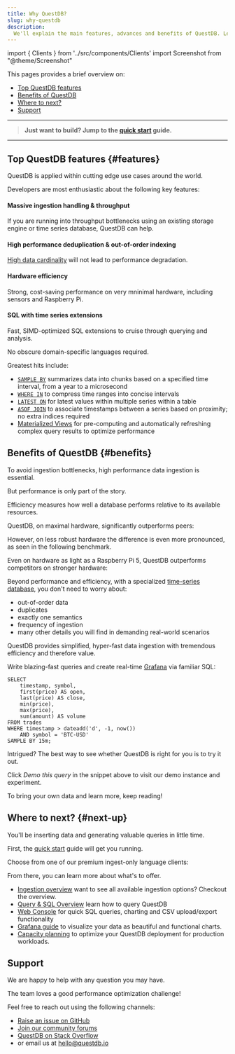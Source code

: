 ```yaml
---
title: Why QuestDB?
slug: why-questdb
description:
  We'll explain the main features, advances and benefits of QuestDB. Learn how to accelerate your time-series use cases.
---
```


import { Clients } from '../src/components/Clients'
import Screenshot from "@theme/Screenshot"

This pages provides a brief overview on:

- [Top QuestDB features](#features)
- [Benefits of QuestDB](#benefits)
- [Where to next?](#next-up)
- [Support](#support)

<hr />

> **Just want to build? Jump to the [quick start](/docs/quick-start/) guide.**

<hr />

## Top QuestDB features {#features}

QuestDB is applied within cutting edge use cases around the world.

Developers are most enthusiastic about the following key features:

#### Massive ingestion handling & throughput

If you are running into throughput bottlenecks using an existing storage engine
or time series database, QuestDB can help.

#### High performance deduplication & out-of-order indexing

[High data cardinality](/glossary/high-cardinality/) will not lead to
performance degradation.

#### Hardware efficiency

Strong, cost-saving performance on very mninimal hardware, including sensors and
Raspberry Pi.

#### SQL with time series extensions

Fast, SIMD-optimized SQL extensions to cruise through querying and analysis.

No obscure domain-specific languages required.

Greatest hits include:

- [`SAMPLE BY`](/docs/reference/sql/sample-by/) summarizes data into chunks
  based on a specified time interval, from a year to a microsecond
- [`WHERE IN`](/docs/reference/sql/where/#time-range-where-in) to compress time ranges
  into concise intervals
- [`LATEST ON`](/docs/reference/sql/latest-on/) for latest values within
  multiple series within a table
- [`ASOF JOIN`](/docs/reference/sql/asof-join/) to associate timestamps between
  a series based on proximity; no extra indices required
- [Materialized Views](/docs/guides/mat-views/) for pre-computing and automatically
  refreshing complex query results to optimize performance

## Benefits of QuestDB {#benefits}

To avoid ingestion bottlenecks, high performance data ingestion is essential.

But performance is only part of the story.

Efficiency measures how well a database performs relative to its available
resources.

QuestDB, on maximal hardware, significantly outperforms peers:

<Screenshot
  alt="A chart showing high-cardinality ingestion performance of InfluxDB, TimescaleDB, and QuestDB"
  src="images/benchmark/benchmark_all_q1_2024.webp"
  width={650}
  title="Benchmark results for QuestDB 7.3.10, InfluxDB 2.7.4 and Timescale 2.14.2"
/>

However, on less robust hardware the difference is even more pronounced, as seen
in the following benchmark.

Even on hardware as light as a Raspberry Pi 5, QuestDB outperforms competitors
on stronger hardware:

<Screenshot
  alt="A chart showing high-cardinality ingestion performance of InfluxDB, TimescaleDB, and QuestDB"
  src="images/pages/index/min-hardware-comp-graph.webp"
  width={550}
  title="QuestDB on an RPi5 outperforming competitors on optimal hardware"
/>

Beyond performance and efficiency, with a specialized
[time-series database](/glossary/time-series-database/), you don't need to worry
about:

- out-of-order data
- duplicates
- exactly one semantics
- frequency of ingestion
- many other details you will find in demanding real-world scenarios

QuestDB provides simplified, hyper-fast data ingestion with tremendous
efficiency and therefore value.

Write blazing-fast queries and create real-time
[Grafana](/docs/third-party-tools/grafana/) via familiar SQL:

```questdb-sql title='Navigate time with SQL' demo execute
SELECT
    timestamp, symbol,
    first(price) AS open,
    last(price) AS close,
    min(price),
    max(price),
    sum(amount) AS volume
FROM trades
WHERE timestamp > dateadd('d', -1, now())
    AND symbol = 'BTC-USD'
SAMPLE BY 15m;
```

Intrigued? The best way to see whether QuestDB is right for you is to try it
out.

Click _Demo this query_ in the snippet above to visit our demo instance and
experiment.

To bring your own data and learn more, keep reading!


## Where to next? {#next-up}

You'll be inserting data and generating valuable queries in little time.

First, the [quick start](/docs/quick-start/) guide will get you running.

Choose from one of our premium ingest-only language clients:

<Clients />

From there, you can learn more about what's to offer.

- [Ingestion overview](/docs/ingestion-overview/) want to see all available
  ingestion options? Checkout the overview.
- [Query & SQL Overview](/docs/reference/sql/overview/) learn how to query
  QuestDB
- [Web Console](/docs/web-console/) for quick SQL queries, charting and CSV
  upload/export functionality
- [Grafana guide](/docs/third-party-tools/grafana/) to visualize your data as
  beautiful and functional charts.
- [Capacity planning](/docs/operations/capacity-planning/) to optimize your
  QuestDB deployment for production workloads.

## Support

We are happy to help with any question you may have.

The team loves a good performance optimization challenge!

Feel free to reach out using the following channels:

- [Raise an issue on GitHub](https://github.com/questdb/questdb/issues/new/choose)
- [Join our community forums](https://community.questdb.com/)
- [QuestDB on Stack Overflow](https://stackoverflow.com/questions/tagged/questdb)
- or email us at [hello@questdb.io](mailto:hello@questdb.io)